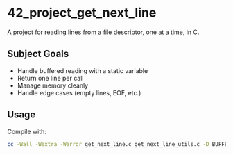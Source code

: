 # 42_project_get_next_line

A project for reading lines from a file descriptor, one at a time, in C.

## Subject Goals

- Handle buffered reading with a static variable
- Return one line per call
- Manage memory cleanly
- Handle edge cases (empty lines, EOF, etc.)

## Usage

Compile with:

```bash
cc -Wall -Wextra -Werror get_next_line.c get_next_line_utils.c -D BUFFER_SIZE=42
